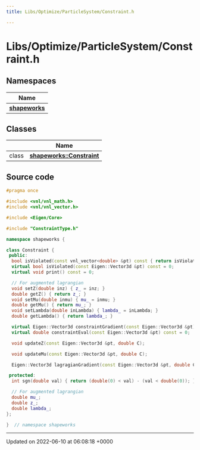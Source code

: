```yaml
---
title: Libs/Optimize/ParticleSystem/Constraint.h

---
```


# Libs/Optimize/ParticleSystem/Constraint.h



## Namespaces

| Name           |
| -------------- |
| **[shapeworks](../Namespaces/namespaceshapeworks.md)**  |

## Classes

|                | Name           |
| -------------- | -------------- |
| class | **[shapeworks::Constraint](../Classes/classshapeworks_1_1Constraint.md)**  |




## Source code

```cpp
#pragma once

#include <vnl/vnl_math.h>
#include <vnl/vnl_vector.h>

#include <Eigen/Core>

#include "ConstraintType.h"

namespace shapeworks {

class Constraint {
 public:
  bool isViolated(const vnl_vector<double> &pt) const { return isViolated(Eigen::Vector3d(pt[0], pt[1], pt[2])); }
  virtual bool isViolated(const Eigen::Vector3d &pt) const = 0;
  virtual void print() const = 0;

  // For augmented lagrangian
  void setZ(double inz) { z_ = inz; }
  double getZ() { return z_; }
  void setMu(double inmu) { mu_ = inmu; }
  double getMu() { return mu_; }
  void setLambda(double inLambda) { lambda_ = inLambda; }
  double getLambda() { return lambda_; }

  virtual Eigen::Vector3d constraintGradient(const Eigen::Vector3d &pt) const = 0;
  virtual double constraintEval(const Eigen::Vector3d &pt) const = 0;

  void updateZ(const Eigen::Vector3d &pt, double C);

  void updateMu(const Eigen::Vector3d &pt, double C);

  Eigen::Vector3d lagragianGradient(const Eigen::Vector3d &pt, double C) const;

 protected:
  int sgn(double val) { return (double(0) < val) - (val < double(0)); }

  // For augmented lagrangian
  double mu_;
  double z_;
  double lambda_;
};

}  // namespace shapeworks
```


-------------------------------

Updated on 2022-06-10 at 06:08:18 +0000
